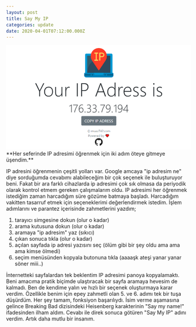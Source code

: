 ```yaml
---
layout: post
title: Say My IP
categories: update
date: 2020-04-01T07:12:00.000Z
---
```

<img src="/images/fulls/2020-04-01-saymyip.png" class="fit image">
**Her seferinde IP adresimi öğrenmek için iki adım öteye gitmeye üşendim.**

IP adresini öğrenmenin çeşitli yolları var. Google amcaya "ip adresim ne" diye sorduğumda cevabımı alabileceğim bir çok seçenek ile buluşturuyor beni. Fakat bir ara farklı cihazlarda ip adresimi çok sık olmasa da periyodik olarak kontrol etmem gereken çalışmalarım oldu. IP adresimi her öğrenmek istediğim zaman harcadığım süre gözüme batmaya başladı. Harcadığım vakitten tasarruf etmek için seçeneklerimi değerlendirmek istedim.
İşlem adımlarını ve parantez içerisinde zahmetlerini yazdım;
1. tarayıcı simgesine dokun (olur o kadar)
2. arama kutusuna dokun (olur o kadar)
3. aramaya "ip adresim" yaz (sıkıcı)
4. çıkan sonuca tıkla (olur o kadar)
5. açılan sayfada ip adresi yazısını seç (ölüm gibi bir şey oldu ama ama ama kimse ölmedi)
6. seçim menüsünden kopyala butonuna tıkla (aaaaşk ateşi yanar yanar söner miii..)

İnternetteki sayfalardan tek beklentim IP adresimi panoya kopyalamaktı. Beni amacıma pratik biçimde ulaştıracak bir sayfa aramaya hevesim de kalmadı. Ben de kendime yalın ve hızlı bir seçenek oluşturmaya karar verdim. Özellikle benim için epey zahmetli olan 5. ve 6. adımı tek bir tuşa düşürdüm. Her şey tamam, fonksiyon başarılıydı. İsim verme aşamasına gelince Breaking Bad dizisindeki Heisenberg karakterinin "Say my name!" ifadesinden ilham aldım. Cevabı ile direk sonuca götüren "Say My IP" adını verdim. Artık daha mutlu bir insanım.